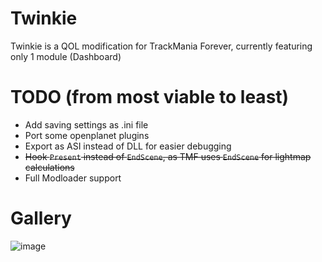 # Twinkie
Twinkie is a QOL modification for TrackMania Forever, currently featuring only 1 module (Dashboard)

# TODO (from most viable to least)
- Add saving settings as .ini file
- Port some openplanet plugins
- Export as ASI instead of DLL for easier debugging
- ~~Hook `Present` instead of `EndScene`, as TMF uses `EndScene` for lightmap calculations~~
- Full Modloader support

# Gallery
![image](https://github.com/user-attachments/assets/2c66bf0c-747e-4cd3-9a6b-4eebf208c023)
